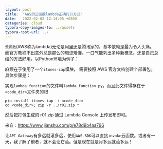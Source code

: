 ```yaml
---
layout: post
title:  "AWS的云函数lambda正确打开方式"
date:   2022-02-02 12:14:05 +0800
categories: cloud
typora-copy-images-to: ../assets
typora-root-url: ../
---
```


`云函数`(AWS称为lambda)无论是阿里还是腾讯家的，基本依赖是最为令人头痛。而官方教程不出意外总是那么的晦涩难懂。一口气能列出多种新概念。还是自己总结的方法好用。以Python环境为例子：

麻烦在于使用了一个`itunes-iap`模块， 需要按照 AWS 官方文档创建个部署包。
具体步骤是：

实现`lambda function`的文件叫`lambda_function.py`，而且此文件得存在于`<code_dir>`文件夹的根
```
pip install itunes-iap -t <code_dir>
cd <code_dir>; zip -r ../r01.zip *
```
然后把打包生成的 r01.zip 通过 Lambda Console 上传发布即可。

来自：https://www.jianshu.com/p/e78d9b4aa796

让`API Gateway`有多远就滚多远，使用`AWS-SDK`可以直接`invoke`云函数。或者有一天，我了解了前者，就不会让它滚。但是现在就是月多远就滚多远！
